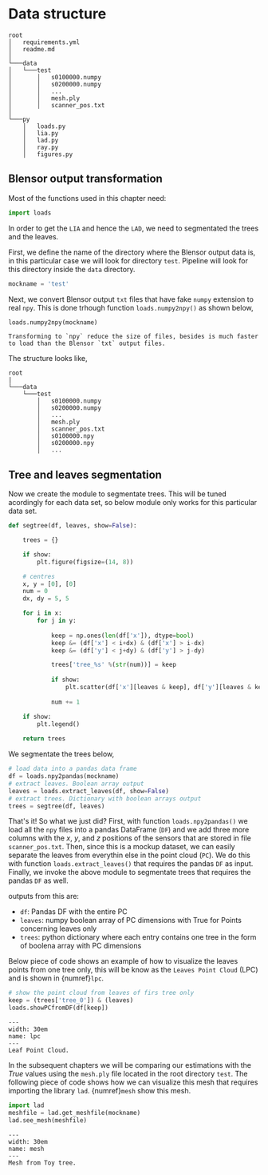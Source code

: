# Data structure

```
root
│   requirements.yml
│   readme.md  
│
└───data
│   └───test
│       │   s0100000.numpy
│       │   s0200000.numpy
│       │   ...
│       │   mesh.ply
│       │   scanner_pos.txt
│   
└───py
    │   loads.py
    │   lia.py
    │   lad.py
    │   ray.py
    │   figures.py

```

## Blensor output transformation

Most of the functions used in this chapter need:

``` Python
import loads
```

In order to get the `LIA` and hence the `LAD`, we need to segmentated the trees and the leaves.

First, we define the name of the directory where the Blensor output data is, in this particular case we will look for directory `test`. Pipeline will look for this directory inside the `data` directory.

```Python
mockname = 'test'
```

Next, we convert Blensor output `txt` files that have fake `numpy` extension to real `npy`. This is done trhough function `loads.numpy2npy()` as shown below,

```Python
loads.numpy2npy(mockname)
```

```{note}
Transforming to `npy` reduce the size of files, besides is much faster to load than the Blensor `txt` output files.
```

The structure looks like,

```
root
|
└───data
    └───test
        │   s0100000.numpy
        │   s0200000.numpy
        │   ...
        │   mesh.ply
        │   scanner_pos.txt
        │   s0100000.npy
        │   s0200000.npy
        │   ...
```


## Tree and leaves segmentation

Now we create the module to segmentate trees. This will be tuned acordingly for each data set, so below module only works for this particular data set.

```Python
def segtree(df, leaves, show=False):

    trees = {}

    if show:
        plt.figure(figsize=(14, 8))

    # centres
    x, y = [0], [0]
    num = 0
    dx, dy = 5, 5

    for i in x:
        for j in y:
            
            keep = np.ones(len(df['x']), dtype=bool)
            keep &= (df['x'] < i+dx) & (df['x'] > i-dx)
            keep &= (df['y'] < j+dy) & (df['y'] > j-dy)

            trees['tree_%s' %(str(num))] = keep
            
            if show:
                plt.scatter(df['x'][leaves & keep], df['y'][leaves & keep], s=0.5, label=num)
                        
            num += 1

    if show:
        plt.legend()
    
    return trees
```

We segmentate the trees below,

```Python
# load data into a pandas data frame
df = loads.npy2pandas(mockname)
# extract leaves. Boolean array output
leaves = loads.extract_leaves(df, show=False)
# extract trees. Dictionary with boolean arrays output
trees = segtree(df, leaves)
```

That's it! So what we just did? First, with function `loads.npy2pandas()` we load all the `npy` files into a pandas DataFrame (`DF`) and we add three more columns with the $x$, $y$, and $z$ positions of the sensors that are stored in file `scanner_pos.txt`. Then, since this is a mockup dataset, we can easily separate the leaves from everythin else in the point cloud (`PC`). We do this with function `loads.extract_leaves()` that requires the pandas `DF` as input. Finally, we invoke the above module to segmentate trees that requires the pandas `DF` as well.

outputs from this are:

- `df`: Pandas DF with the entire PC
- `leaves`: numpy boolean array of PC dimensions with True for Points concerning leaves only
- `trees`: python dictionary where each entry contains one tree in the form of boolena array with PC dimensions

Below piece of code shows an example of how to visualize the leaves points from one tree only, this will be know as the `Leaves Point Cloud` (LPC) and is shown in {numref}`lpc`.

```Python
# show the point cloud from leaves of firs tree only
keep = (trees['tree_0']) & (leaves)
loads.showPCfromDF(df[keep])
```

```{figure} ../gifs/lpc.gif
---
width: 30em
name: lpc
---
Leaf Point Cloud.
```

In the subsequent chapters we will be comparing our estimations with the *True* values using the `mesh.ply` file located in the root directory `test`. The following piece of code shows how we can visualize this mesh that requires importing the library `lad`. {numref}`mesh` show this mesh.

```Python
import lad
meshfile = lad.get_meshfile(mockname)
lad.see_mesh(meshfile)
```

```{figure} ../gifs/mesh.gif
---
width: 30em
name: mesh
---
Mesh from Toy tree.
```